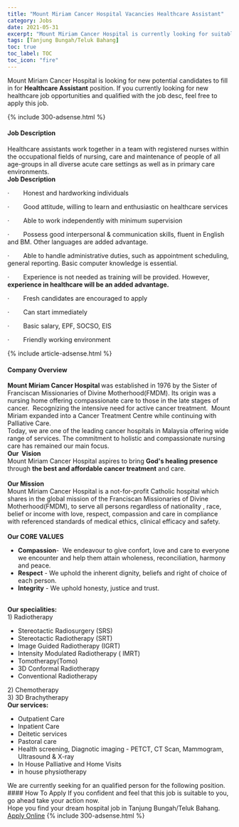 ```yaml
---
title: "Mount Miriam Cancer Hospital Vacancies Healthcare Assistant" 
category: Jobs 
date: 2021-05-31 
excerpt: "Mount Miriam Cancer Hospital is currently looking for suitable person to fill in the Healthcare Assistant which positioned at Tanjung Bungah/Teluk Bahang" 
tags: [Tanjung Bungah/Teluk Bahang] 
toc: true 
toc_label: TOC 
toc_icon: "fire" 
--- 
```


<p>Mount Miriam Cancer Hospital is looking for new potential candidates to fill in for <b>Healthcare Assistant</b> position. If you currently looking for new healthcare job opportunities and qualified with the job desc, feel free to apply this job.
</p>{% include 300-adsense.html %} 
<div><div><h4>Job Description</h4></div><div><div><span><div>Healthcare assistants work together in a team with registered nurses within the occupational fields of nursing, care and maintenance of people of all age-groups in all diverse acute care settings as well as in primary care environments.<br><strong>Job Description</strong><p><span>&#183;&#160;&#160;&#160;&#160;&#160;&#160;&#160;&#160;Honest and hardworking individuals</span></p><p><span>&#183;&#160;&#160;&#160;&#160;&#160;&#160;&#160;&#160;Good attitude, willing to learn and enthusiastic on healthcare services</span></p><p><span>&#183;&#160;&#160;&#160;&#160;&#160;&#160;&#160;&#160;Able to work independently with minimum supervision</span></p><p><span>&#183;&#160;&#160;&#160;&#160;&#160;&#160;&#160;&#160;Possess good interpersonal &amp; communication skills, fluent in English and BM.</span><span>&#160;Other languages are added advantage.</span></p><p><span>&#183;&#160;&#160;&#160;&#160;&#160;&#160;&#160;&#160;Able to handle administrative duties, such as appointment scheduling, general reporting. Basic computer knowledge is essential.</span></p><p><span>&#183;&#160;&#160;&#160;&#160;&#160;&#160;&#160;&#160;Experience is not needed as training will be provided.&#160;However, </span><strong>experience in healthcare will be an added advantage.</strong></p><p><span>&#183;&#160;&#160;&#160;&#160;&#160;&#160;&#160;&#160;Fresh candidates are encouraged to apply</span></p><p><span>&#183;&#160;&#160;&#160;&#160;&#160;&#160;&#160;&#160;Can start immediately</span></p><p><span>&#183;&#160;&#160;&#160;&#160;&#160;&#160;&#160;&#160;Basic salary, EPF, SOCSO, EIS</span></p><p><span>&#183;&#160;&#160;&#160;&#160;&#160;&#160;&#160;&#160;Friendly working environment&#160;</span></p></div></span></div></div></div> 
{% include article-adsense.html %} 
<div><div><h4>Company Overview</h4></div><div><div><span><div><div><strong>Mount Miriam Cancer Hospital </strong>was established in 1976 by the Sister of Franciscan Missionaries of Divine Motherhood(FMDM). Its origin was a nursing home offering compassionate care to those in the late stages of cancer.&#160; Recognizing the intensive need for active cancer treatment.&#160; Mount Miriam expanded into a Cancer Treatment Centre while continuing with Palliative Care.</div>
<div>Today, we are one of the leading cancer hospitals in Malaysia offering wide range of services. The commitment to holistic and compassionate nursing care has remained our main focus.</div>
<div><strong>Our&#160; Vision </strong></div>
<div>Mount Miriam Cancer Hospital aspires to bring <strong>God's healing presence </strong>through <strong>the best and&#160;affordable cancer treatment</strong> and care.</div>
<div><br>
<strong>Our Mission </strong></div>
<div>Mount Miriam Cancer Hospital is a not-for-profit Catholic hospital which shares in the global mission of the Franciscan Missionaries of Divine Motherhood(FMDM), to serve all persons regardless of nationality , race, belief or income with love, respect, compassion and care in compliance with referenced standards of medical ethics, clinical efficacy and safety.</div>
<div><br>
<strong>Our CORE VALUES</strong></div>
<ul>
<li><strong>Compassion</strong>-&#160; We endeavour to give confort, love and care to everyone we encounter and help them attain wholeness, reconciliation, harmony and peace.</li>
<li><strong>Respect</strong> - We uphold the inherent dignity, beliefs and right of choice of each person.</li>
<li><strong>Integrity</strong> - We uphold honesty, justice and trust.<br>
	&#160;</li>
</ul>
<div>
<div><strong>Our specialities:</strong></div>
<div>1) Radiotherapy</div>
<ul>
<li>Stereotactic Radiosurgery (SRS)</li>
<li>Stereotactic Radiotherapy (SRT)</li>
<li>Image Guided Radiotherapy (IGRT)</li>
<li>Intensity Modulated Radiotherapy ( IMRT)</li>
<li>Tomotherapy(Tomo)</li>
<li>3D Conformal Radiotherapy</li>
<li>Conventional Radiotherapy</li>
</ul>
<div>2) Chemotherapy</div>
<div>3) 3D Brachytherapy</div>
<div><strong>Our services:</strong></div>
<ul>
<li>Outpatient Care</li>
<li>Inpatient Care</li>
<li>Deitetic services</li>
<li>Pastoral care</li>
<li>Health screening, Diagnotic imaging - PETCT, CT Scan, Mammogram, Ultrasound &amp; X-ray</li>
<li>In House Palliative and Home Visits</li>
<li>in house physiotherapy</li>
</ul>
<div>We are currently seeking for an qualified person for the following position.</div>
</div></div></span></div></div></div> 
#### How To Apply 
If you confident and feel that this job is suitable to you, go ahead take your action now. <br/> 
Hope you find your dream hospital job in Tanjung Bungah/Teluk Bahang. <br/> 
<a href="https://www.jobstreet.com.my/en/job/healthcare-assistant-4577578?jobId=jobstreet-my-job-4577578" class="btn btn--warning" target="_blank" rel="nofollow noopenner">Apply Online</a> 
{% include 300-adsense.html %} 